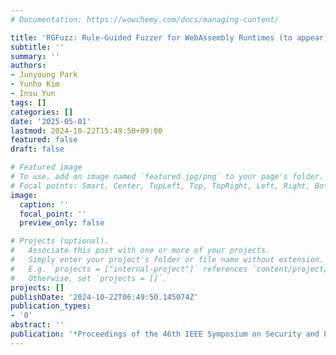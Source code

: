 ```yaml
---
# Documentation: https://wowchemy.com/docs/managing-content/

title: 'RGFuzz: Rule-Guided Fuzzer for WebAssembly Runtimes (to appear)'
subtitle: ''
summary: ''
authors:
- Junyoung Park
- Yunho Kim
- Insu Yun
tags: []
categories: []
date: '2025-05-01'
lastmod: 2024-10-22T15:49:50+09:00
featured: false
draft: false

# Featured image
# To use, add an image named `featured.jpg/png` to your page's folder.
# Focal points: Smart, Center, TopLeft, Top, TopRight, Left, Right, BottomLeft, Bottom, BottomRight.
image:
  caption: ''
  focal_point: ''
  preview_only: false

# Projects (optional).
#   Associate this post with one or more of your projects.
#   Simply enter your project's folder or file name without extension.
#   E.g. `projects = ["internal-project"]` references `content/project/deep-learning/index.md`.
#   Otherwise, set `projects = []`.
projects: []
publishDate: '2024-10-22T06:49:50.145074Z'
publication_types:
- '0'
abstract: ''
publication: '*Proceedings of the 46th IEEE Symposium on Security and Privacy (Oakland)*'
---
```

